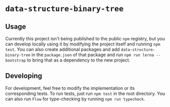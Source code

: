 # `data-structure-binary-tree`

## Usage

Currently this project isn't being published to the public `npm` registry, but you can develop locally using it by modifying the project itself and running `npm test`. You can also create additional packages and add `data-structure-binary-tree` in the `package.json` of that package and run `npm run lerna -- bootstrap` to bring that as a dependency to the new project.

## Developing

For development, feel free to modify the implementation or its corresponding tests. To run tests, just run `npm test` in the root directory. You can also run `Flow` for type-checking by running `npm run typecheck`.

